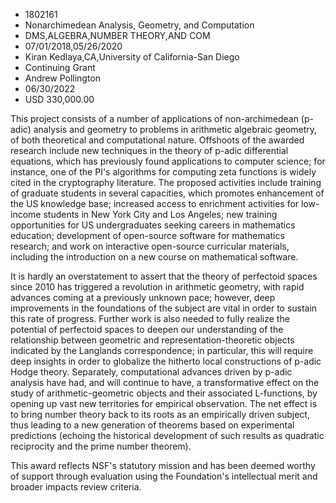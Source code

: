 
* 1802161
* Nonarchimedean Analysis, Geometry, and Computation
* DMS,ALGEBRA,NUMBER THEORY,AND COM
* 07/01/2018,05/26/2020
* Kiran Kedlaya,CA,University of California-San Diego
* Continuing Grant
* Andrew Pollington
* 06/30/2022
* USD 330,000.00

This project consists of a number of applications of non-archimedean (p-adic)
analysis and geometry to problems in arithmetic algebraic geometry, of both
theoretical and computational nature. Offshoots of the awarded research include
new techniques in the theory of p-adic differential equations, which has
previously found applications to computer science; for instance, one of the PI's
algorithms for computing zeta functions is widely cited in the cryptography
literature. The proposed activities include training of graduate students in
several capacities, which promotes enhancement of the US knowledge base;
increased access to enrichment activities for low-income students in New York
City and Los Angeles; new training opportunities for US undergraduates seeking
careers in mathematics education; development of open-source software for
mathematics research; and work on interactive open-source curricular materials,
including the introduction on a new course on mathematical software.

It is hardly an overstatement to assert that the theory of perfectoid spaces
since 2010 has triggered a revolution in arithmetic geometry, with rapid
advances coming at a previously unknown pace; however, deep improvements in the
foundations of the subject are vital in order to sustain this rate of progress.
Further work is also needed to fully realize the potential of perfectoid spaces
to deepen our understanding of the relationship between geometric and
representation-theoretic objects indicated by the Langlands correspondence; in
particular, this will require deep insights in order to globalize the hitherto
local constructions of p-adic Hodge theory. Separately, computational advances
driven by p-adic analysis have had, and will continue to have, a transformative
effect on the study of arithmetic-geometric objects and their associated
L-functions, by opening up vast new territories for empirical observation. The
net effect is to bring number theory back to its roots as an empirically driven
subject, thus leading to a new generation of theorems based on experimental
predictions (echoing the historical development of such results as quadratic
reciprocity and the prime number theorem).

This award reflects NSF's statutory mission and has been deemed worthy of
support through evaluation using the Foundation's intellectual merit and broader
impacts review criteria.
